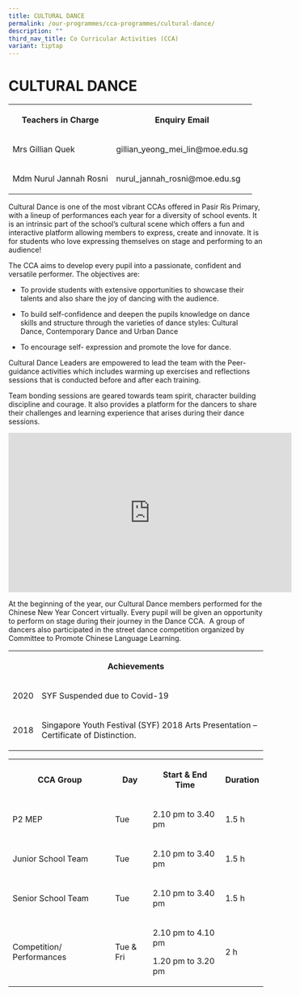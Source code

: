 ```yaml
---
title: CULTURAL DANCE
permalink: /our-programmes/cca-programmes/cultural-dance/
description: ""
third_nav_title: Co Curricular Activities (CCA)
variant: tiptap
---
```

<h1><strong>CULTURAL DANCE</strong></h1>
<table style="minWidth: 50px">
<colgroup>
<col>
<col>
</colgroup>
<tbody>
<tr>
<th rowspan="1" colspan="1">
<p>Teachers in Charge</p>
</th>
<th rowspan="1" colspan="1">
<p>Enquiry Email</p>
</th>
</tr>
<tr>
<td rowspan="1" colspan="1">
<p>Mrs Gillian Quek</p>
</td>
<td rowspan="1" colspan="1">
<p>gillian_yeong_mei_lin@moe.edu.sg</p>
</td>
</tr>
<tr>
<td rowspan="1" colspan="1">
<p>Mdm Nurul Jannah Rosni</p>
</td>
<td rowspan="1" colspan="1">
<p>nurul_jannah_rosni@moe.edu.sg</p>
</td>
</tr>
</tbody>
</table>
<p>Cultural Dance is one of the most vibrant CCAs offered in Pasir Ris Primary,
with a lineup of performances each year for a diversity of school events.
It is an intrinsic part of the school’s cultural scene which offers a fun
and interactive platform allowing members to express, create and innovate.
It is for students who love expressing themselves on stage and performing
to an audience!</p>
<p>The CCA aims to develop every pupil into a passionate, confident and versatile
performer. The objectives are:</p>
<ul data-tight="true" class="tight">
<li>
<p>To provide students with extensive opportunities to showcase their talents
and also share the joy of dancing with the audience.</p>
</li>
<li>
<p>To build self-confidence and deepen the pupils knowledge on dance skills
and structure through the varieties of dance styles: Cultural Dance, Contemporary
Dance and Urban Dance</p>
</li>
<li>
<p>To encourage self- expression and promote the love for dance.</p>
</li>
</ul>
<p>Cultural Dance Leaders are empowered to lead the team with the Peer-guidance
activities which includes warming up exercises and reflections sessions
that is conducted before and after each training.</p>
<p>Team bonding sessions are geared towards team spirit, character building
discipline and courage. It also provides a platform for the dancers to
share their challenges and learning experience that arises during their
dance sessions.</p>
<div class="iframe-wrapper">
<iframe height="315" width="560" allowfullscreen="true" frameborder="0" src="https://www.youtube.com/embed/0nOaKRLZySw"></iframe>
</div>
<p>At the beginning of the year, our Cultural Dance members performed for
the Chinese New Year Concert virtually. Every pupil will be given an opportunity
to perform on stage during their journey in the Dance CCA.&nbsp; A group
of dancers also participated in the street dance competition organized
by Committee to Promote Chinese Language Learning.</p>
<p></p>
<table style="minWidth: 50px">
<colgroup>
<col>
<col>
</colgroup>
<tbody>
<tr>
<th rowspan="1" colspan="2">
<p><strong>Achievements</strong>
</p>
</th>
</tr>
<tr>
<td rowspan="1" colspan="1">
<p>2020</p>
</td>
<td rowspan="1" colspan="1">
<p>SYF Suspended due to Covid-19</p>
</td>
</tr>
<tr>
<td rowspan="1" colspan="1">
<p>2018</p>
</td>
<td rowspan="1" colspan="1">
<p>Singapore Youth Festival (SYF) 2018 Arts Presentation – Certificate of
Distinction.</p>
</td>
</tr>
</tbody>
</table>
<p></p>
<table style="minWidth: 100px">
<colgroup>
<col>
<col>
<col>
<col>
</colgroup>
<tbody>
<tr>
<th rowspan="1" colspan="1">
<p>CCA Group</p>
</th>
<th rowspan="1" colspan="1">
<p>Day</p>
</th>
<th rowspan="1" colspan="1">
<p>Start &amp; End Time</p>
</th>
<th rowspan="1" colspan="1">
<p>Duration</p>
</th>
</tr>
<tr>
<td rowspan="1" colspan="1">
<p>P2 MEP</p>
</td>
<td rowspan="1" colspan="1">
<p>Tue</p>
</td>
<td rowspan="1" colspan="1">
<p>2.10 pm to 3.40 pm</p>
</td>
<td rowspan="1" colspan="1">
<p>1.5 h</p>
</td>
</tr>
<tr>
<td rowspan="1" colspan="1">
<p>Junior School Team</p>
</td>
<td rowspan="1" colspan="1">
<p>Tue</p>
</td>
<td rowspan="1" colspan="1">
<p>2.10 pm to 3.40 pm</p>
</td>
<td rowspan="1" colspan="1">
<p>1.5 h</p>
</td>
</tr>
<tr>
<td rowspan="1" colspan="1">
<p>Senior School Team</p>
</td>
<td rowspan="1" colspan="1">
<p>Tue</p>
</td>
<td rowspan="1" colspan="1">
<p>2.10 pm to 3.40 pm</p>
</td>
<td rowspan="1" colspan="1">
<p>1.5 h</p>
</td>
</tr>
<tr>
<td rowspan="1" colspan="1">
<p>Competition/ Performances</p>
</td>
<td rowspan="1" colspan="1">
<p>Tue &amp; Fri</p>
</td>
<td rowspan="1" colspan="1">
<p>2.10 pm to 4.10 pm</p>
<p>1.20 pm to 3.20 pm</p>
</td>
<td rowspan="1" colspan="1">
<p>2 h</p>
</td>
</tr>
</tbody>
</table>
<p></p>